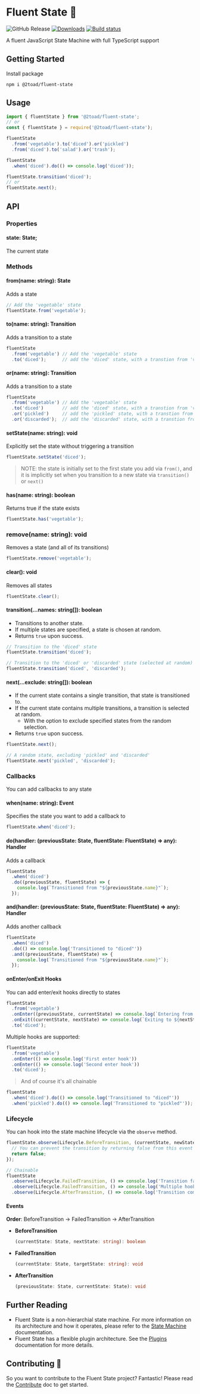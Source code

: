 # Fluent State 🔄

![GitHub Release](https://img.shields.io/github/v/release/2Toad/fluent-state)
[![Downloads](https://img.shields.io/npm/dm/@2toad/fluent-state.svg)](https://www.npmjs.com/package/@2toad/fluent-state)
[![Build status](https://github.com/2toad/fluent-state/actions/workflows/ci.yml/badge.svg)](https://github.com/2Toad/fluent-state/actions/workflows/nodejs.yml)

A fluent JavaScript State Machine with full TypeScript support

## Getting Started

Install package

```Shell
npm i @2toad/fluent-state
```

## Usage

```JavaScript
import { fluentState } from '@2toad/fluent-state';
// or
const { fluentState } = require('@2toad/fluent-state');
```

```JavaScript
fluentState
  .from('vegetable').to('diced').or('pickled')
  .from('diced').to('salad').or('trash');

fluentState
  .when('diced').do(() => console.log('diced'));

fluentState.transition('diced');
// or
fluentState.next();
```

## API

### Properties

#### state: State;
The current state

### Methods

#### from(name: string): State
Adds a state

```JavaScript
// Add the 'vegetable' state
fluentState.from('vegetable');
```

#### to(name: string): Transition
Adds a transition to a state

```JavaScript
fluentState
  .from('vegetable') // Add the 'vegetable' state
  .to('diced');      // add the 'diced' state, with a transtion from 'vegetable'
```

#### or(name: string): Transition
Adds a transition to a state

```JavaScript
fluentState
  .from('vegetable') // Add the 'vegetable' state
  .to('diced')       // add the 'diced' state, with a transtion from 'vegetable'
  .or('pickled')     // add the 'pickled' state, with a transtion from 'vegetable'
  .or('discarded');  // add the 'discarded' state, with a transtion from 'vegetable'
```

#### setState(name: string): void
Explicitly set the state without triggering a transition

```JavaScript
fluentState.setState('diced');
```

> NOTE: the state is initially set to the first state you add via `from()`, and it is implicitly set when you transition to a new state via `transition()` or `next()`

#### has(name: string): boolean
Returns true if the state exists

```JavaScript
fluentState.has('vegetable');
```

### remove(name: string): void
Removes a state (and all of its transitions)

```JavaScript
fluentState.remove('vegetable');
```

#### clear(): void
Removes all states

```JavaScript
fluentState.clear();
```

#### transition(...names: string[]): boolean
- Transitions to another state.
- If multiple states are specified, a state is chosen at random.
- Returns `true` upon success.

```JavaScript
// Transition to the 'diced' state
fluentState.transition('diced');

// Transition to the 'diced' or 'discarded' state (selected at random)
fluentState.transition('diced', 'discarded');
```

#### next(...exclude: string[]): boolean
- If the current state contains a single transition, that state is transitioned to.
- If the current state contains multiple transitions, a transition is selected at random.
  - With the option to exclude specified states from the random selection.
- Returns `true` upon success.

```JavaScript
fluentState.next();

// A random state, excluding 'pickled' and 'discarded'
fluentState.next('pickled', 'discarded');
```

### Callbacks
You can add callbacks to any state

#### when(name: string): Event
Specifies the state you want to add a callback to

```JavaScript
fluentState.when('diced');
```

#### do(handler: (previousState: State, fluentState: FluentState) => any): Handler
Adds a callback

```JavaScript
fluentState
  .when('diced')
  .do((previousState, fluentState) => {
    console.log(`Transitioned from "${previousState.name}"`);
  });
```

#### and(handler: (previousState: State, fluentState: FluentState) => any): Handler
Adds another callback

```JavaScript
fluentState
  .when('diced')
  .do(() => console.log('Transitioned to "diced"'))
  .and((previousState, fluentState) => {
    console.log(`Transitioned from "${previousState.name}"`);
  });
```

#### onEnter/onExit Hooks
You can add enter/exit hooks directly to states

```JavaScript
fluentState
  .from('vegetable')
  .onEnter((previousState, currentState) => console.log(`Entering from ${previousState.name}`))
  .onExit((currentState, nextState) => console.log(`Exiting to ${nextState.name}`))
  .to('diced');
```

Multiple hooks are supported:
```JavaScript
fluentState
  .from('vegetable')
  .onEnter(() => console.log('First enter hook'))
  .onEnter(() => console.log('Second enter hook'))
  .to('diced');
```

> And of course it's all chainable

```JavaScript
fluentState
  .when('diced').do(() => console.log('Transitioned to "diced"'))
  .when('pickled').do(() => console.log('Transitioned to "pickled"'));
```

### Lifecycle
You can hook into the state machine lifecycle via the `observe` method.

```JavaScript
fluentState.observe(Lifecycle.BeforeTransition, (currentState, newState) => {
  // You can prevent the transition by returning false from this event
  return false;
});

// Chainable
fluentState
  .observe(Lifecycle.FailedTransition, () => console.log('Transition failed'))
  .observe(Lifecycle.FailedTransition, () => console.log('Multiple hooks allowed on each event'))
  .observe(Lifecycle.AfterTransition, () => console.log('Transition complete'));
```

#### Events

**Order**: BeforeTransition -> FailedTransition -> AfterTransition

- **BeforeTransition**
  ```ts
  (currentState: State, nextState: string): boolean
  ```
- **FailedTransition**
  ```ts
  (currentState: State, targetState: string): void
  ```

- **AfterTransition**
  ```ts
  (previousState: State, currentState: State): void
  ```

## Further Reading

- Fluent State is a non-hierarchial state machine. For more information on its architecture and how it operates, please refer to the [State Machine](./docs/state-machine.md) documentation.
- Fluent State has a flexible plugin architecture. See the [Plugins](./docs/plugins.md) documentation for more details.

## Contributing 🤝

So you want to contribute to the Fluent State project? Fantastic! Please read the [Contribute](./docs/contribute.md) doc to get started.